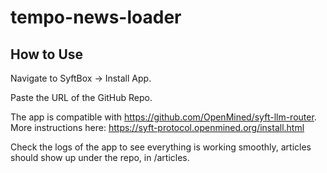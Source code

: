# tempo-news-loader

## How to Use

Navigate to SyftBox -> Install App.

Paste the URL of the GitHub Repo.

The app is compatible with https://github.com/OpenMined/syft-llm-router. More instructions here: https://syft-protocol.openmined.org/install.html

Check the logs of the app to see everything is working smoothly, articles should show up under the repo, in /articles.
